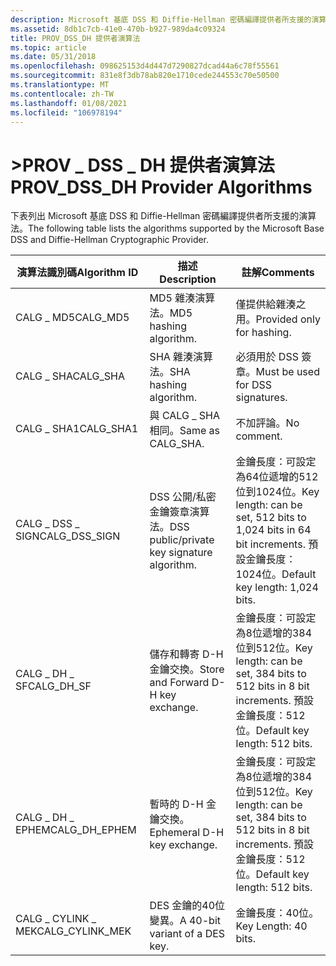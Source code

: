 ```yaml
---
description: Microsoft 基底 DSS 和 Diffie-Hellman 密碼編譯提供者所支援的演算法。
ms.assetid: 8db1c7cb-41e0-470b-b927-989da4c09324
title: PROV_DSS_DH 提供者演算法
ms.topic: article
ms.date: 05/31/2018
ms.openlocfilehash: 098625153d4d447d7290827dcad44a6c78f55561
ms.sourcegitcommit: 831e8f3db78ab820e1710cede244553c70e50500
ms.translationtype: MT
ms.contentlocale: zh-TW
ms.lasthandoff: 01/08/2021
ms.locfileid: "106978194"
---
```

# <a name="prov_dss_dh-provider-algorithms"></a><span data-ttu-id="49cd0-103">>PROV \_ DSS \_ DH 提供者演算法</span><span class="sxs-lookup"><span data-stu-id="49cd0-103">PROV\_DSS\_DH Provider Algorithms</span></span>

<span data-ttu-id="49cd0-104">下表列出 Microsoft 基底 DSS 和 Diffie-Hellman 密碼編譯提供者所支援的演算法。</span><span class="sxs-lookup"><span data-stu-id="49cd0-104">The following table lists the algorithms supported by the Microsoft Base DSS and Diffie-Hellman Cryptographic Provider.</span></span>



| <span data-ttu-id="49cd0-105">演算法識別碼</span><span class="sxs-lookup"><span data-stu-id="49cd0-105">Algorithm ID</span></span>      | <span data-ttu-id="49cd0-106">描述</span><span class="sxs-lookup"><span data-stu-id="49cd0-106">Description</span></span>                                 | <span data-ttu-id="49cd0-107">註解</span><span class="sxs-lookup"><span data-stu-id="49cd0-107">Comments</span></span>                                                                                                        |
|-------------------|---------------------------------------------|-----------------------------------------------------------------------------------------------------------------|
| <span data-ttu-id="49cd0-108">CALG \_ MD5</span><span class="sxs-lookup"><span data-stu-id="49cd0-108">CALG\_MD5</span></span>         | <span data-ttu-id="49cd0-109">MD5 雜湊演算法。</span><span class="sxs-lookup"><span data-stu-id="49cd0-109">MD5 hashing algorithm.</span></span>                      | <span data-ttu-id="49cd0-110">僅提供給雜湊之用。</span><span class="sxs-lookup"><span data-stu-id="49cd0-110">Provided only for hashing.</span></span>                                                                                      |
| <span data-ttu-id="49cd0-111">CALG \_ SHA</span><span class="sxs-lookup"><span data-stu-id="49cd0-111">CALG\_SHA</span></span>         | <span data-ttu-id="49cd0-112">SHA 雜湊演算法。</span><span class="sxs-lookup"><span data-stu-id="49cd0-112">SHA hashing algorithm.</span></span>                      | <span data-ttu-id="49cd0-113">必須用於 DSS 簽章。</span><span class="sxs-lookup"><span data-stu-id="49cd0-113">Must be used for DSS signatures.</span></span>                                                                                |
| <span data-ttu-id="49cd0-114">CALG \_ SHA1</span><span class="sxs-lookup"><span data-stu-id="49cd0-114">CALG\_SHA1</span></span>        | <span data-ttu-id="49cd0-115">與 CALG \_ SHA 相同。</span><span class="sxs-lookup"><span data-stu-id="49cd0-115">Same as CALG\_SHA.</span></span>                          | <span data-ttu-id="49cd0-116">不加評論。</span><span class="sxs-lookup"><span data-stu-id="49cd0-116">No comment.</span></span>                                                                                                     |
| <span data-ttu-id="49cd0-117">CALG \_ DSS \_ SIGN</span><span class="sxs-lookup"><span data-stu-id="49cd0-117">CALG\_DSS\_SIGN</span></span>   | <span data-ttu-id="49cd0-118">DSS 公開/私密金鑰簽章演算法。</span><span class="sxs-lookup"><span data-stu-id="49cd0-118">DSS public/private key signature algorithm.</span></span> | <span data-ttu-id="49cd0-119">金鑰長度：可設定為64位遞增的512位到1024位。</span><span class="sxs-lookup"><span data-stu-id="49cd0-119">Key length: can be set, 512 bits to 1,024 bits in 64 bit increments.</span></span> <span data-ttu-id="49cd0-120">預設金鑰長度：1024位。</span><span class="sxs-lookup"><span data-stu-id="49cd0-120">Default key length: 1,024 bits.</span></span><br/> |
| <span data-ttu-id="49cd0-121">CALG \_ DH \_ SF</span><span class="sxs-lookup"><span data-stu-id="49cd0-121">CALG\_DH\_SF</span></span>      | <span data-ttu-id="49cd0-122">儲存和轉寄 D-H 金鑰交換。</span><span class="sxs-lookup"><span data-stu-id="49cd0-122">Store and Forward D-H key exchange.</span></span>         | <span data-ttu-id="49cd0-123">金鑰長度：可設定為8位遞增的384位到512位。</span><span class="sxs-lookup"><span data-stu-id="49cd0-123">Key length: can be set, 384 bits to 512 bits in 8 bit increments.</span></span> <span data-ttu-id="49cd0-124">預設金鑰長度：512位。</span><span class="sxs-lookup"><span data-stu-id="49cd0-124">Default key length: 512 bits.</span></span><br/>      |
| <span data-ttu-id="49cd0-125">CALG \_ DH \_ EPHEM</span><span class="sxs-lookup"><span data-stu-id="49cd0-125">CALG\_DH\_EPHEM</span></span>   | <span data-ttu-id="49cd0-126">暫時的 D-H 金鑰交換。</span><span class="sxs-lookup"><span data-stu-id="49cd0-126">Ephemeral D-H key exchange.</span></span>                 | <span data-ttu-id="49cd0-127">金鑰長度：可設定為8位遞增的384位到512位。</span><span class="sxs-lookup"><span data-stu-id="49cd0-127">Key length: can be set, 384 bits to 512 bits in 8 bit increments.</span></span> <span data-ttu-id="49cd0-128">預設金鑰長度：512位。</span><span class="sxs-lookup"><span data-stu-id="49cd0-128">Default key length: 512 bits.</span></span><br/>      |
| <span data-ttu-id="49cd0-129">CALG \_ CYLINK \_ MEK</span><span class="sxs-lookup"><span data-stu-id="49cd0-129">CALG\_CYLINK\_MEK</span></span> | <span data-ttu-id="49cd0-130">DES 金鑰的40位變異。</span><span class="sxs-lookup"><span data-stu-id="49cd0-130">A 40-bit variant of a DES key.</span></span>              | <span data-ttu-id="49cd0-131">金鑰長度：40位。</span><span class="sxs-lookup"><span data-stu-id="49cd0-131">Key Length: 40 bits.</span></span>                                                                                            |



 

 

 




